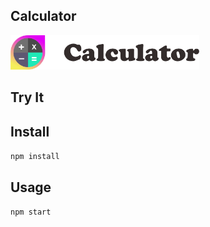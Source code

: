 Calculator
---
<img src="Logotype primary.png" width="60%" height="60%" />





Try It
---





Install
---

`npm install`



Usage
---

`npm start`
